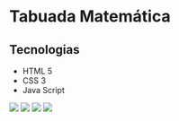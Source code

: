 # Tabuada Matemática

## Tecnologias
- HTML 5
- CSS 3
- Java Script

![](https://i.postimg.cc/d1WmnFzp/tela1.jpg)
![](https://i.postimg.cc/QxNHgPsG/tela2.jpg)
![](https://i.postimg.cc/D03Jry67/tela3.jpg)
![](https://i.postimg.cc/ZRBs9j71/tela4.jpg)
